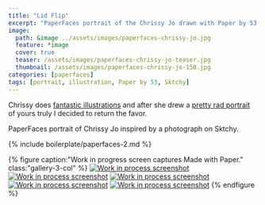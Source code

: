 ```yaml
---
title: "Lid Flip"
excerpt: "PaperFaces portrait of the Chrissy Jo drawn with Paper by 53 on an iPad."
image: 
  path: &image ../assets/images/paperfaces-chrissy-jo.jpg 
  feature: *image
  cover: true
  teaser: /assets/images/paperfaces-chrissy-jo-teaser.jpg
  thumbnail: /assets/images/paperfaces-chrissy-jo-150.jpg
categories: [paperfaces]
tags: [portrait, illustration, Paper by 53, Sktchy]
---
```


Chrissy does [fantastic illustrations](http://chrissyjo.com/ ) and after she drew a [pretty rad portrait](http://sktchy.com/aLFwUD) of yours truly I decided to return the favor.

PaperFaces portrait of Chrissy Jo inspired by a photograph on Sktchy.

{% include boilerplate/paperfaces-2.md %}

{% figure caption:"Work in progress screen captures Made with Paper." class:"gallery-3-col" %}
[![Work in process screenshot](/assets/images/paperfaces-chrissy-jo-process-1-600.jpg)](/assets/images/paperfaces-chrissy-jo-process-1-lg.jpg) [![Work in process screenshot](/assets/images/paperfaces-chrissy-jo-process-2-600.jpg)](/assets/images/paperfaces-chrissy-jo-process-2-lg.jpg) [![Work in process screenshot](/assets/images/paperfaces-chrissy-jo-process-3-600.jpg)](/assets/images/paperfaces-chrissy-jo-process-3-lg.jpg) [![Work in process screenshot](/assets/images/paperfaces-chrissy-jo-process-4-600.jpg)](/assets/images/paperfaces-chrissy-jo-process-4-lg.jpg) [![Work in process screenshot](/assets/images/paperfaces-chrissy-jo-process-5-600.jpg)](/assets/images/paperfaces-chrissy-jo-process-5-lg.jpg)
{% endfigure %}
